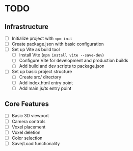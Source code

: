 # TODO

## Infrastructure
- [ ] Initialize project with `npm init`
- [ ] Create package.json with basic configuration
- [ ] Set up Vite as build tool
  - [ ] Install Vite (`npm install vite --save-dev`)
  - [ ] Configure Vite for development and production builds
  - [ ] Add build and dev scripts to package.json
- [ ] Set up basic project structure
  - [ ] Create src/ directory
  - [ ] Add index.html entry point
  - [ ] Add main.js/ts entry point

## Core Features
- [ ] Basic 3D viewport
- [ ] Camera controls
- [ ] Voxel placement
- [ ] Voxel deletion
- [ ] Color selection
- [ ] Save/Load functionality
